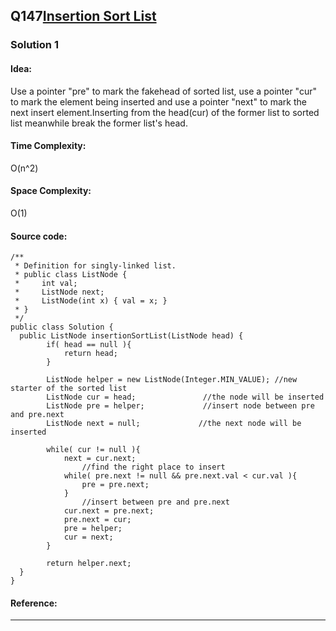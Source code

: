 ## Q147[Insertion Sort List  ](https://leetcode.com/problems/insertion-sort-list/) 

### Solution 1  
#### Idea:
Use a pointer "pre" to mark the fakehead of sorted list, use a pointer "cur" to mark the element being inserted and use a pointer "next"
to mark the next insert element.Inserting from the head(cur) of the former list to sorted list meanwhile break the former list's head.
#### Time Complexity: 
O(n^2)
#### Space Complexity:
O(1)
#### Source code:
```
/**
 * Definition for singly-linked list.
 * public class ListNode {
 *     int val;
 *     ListNode next;
 *     ListNode(int x) { val = x; }
 * }
 */
public class Solution {
  public ListNode insertionSortList(ListNode head) {
        if( head == null ){
            return head;
        }

        ListNode helper = new ListNode(Integer.MIN_VALUE); //new starter of the sorted list
        ListNode cur = head;               //the node will be inserted
        ListNode pre = helper;             //insert node between pre and pre.next
        ListNode next = null;             //the next node will be inserted
       
        while( cur != null ){
            next = cur.next;
                //find the right place to insert
            while( pre.next != null && pre.next.val < cur.val ){
                pre = pre.next;
            }
                //insert between pre and pre.next
            cur.next = pre.next;
            pre.next = cur;
            pre = helper;
            cur = next;
        }

        return helper.next;
  }
}
```
#### Reference:

---

